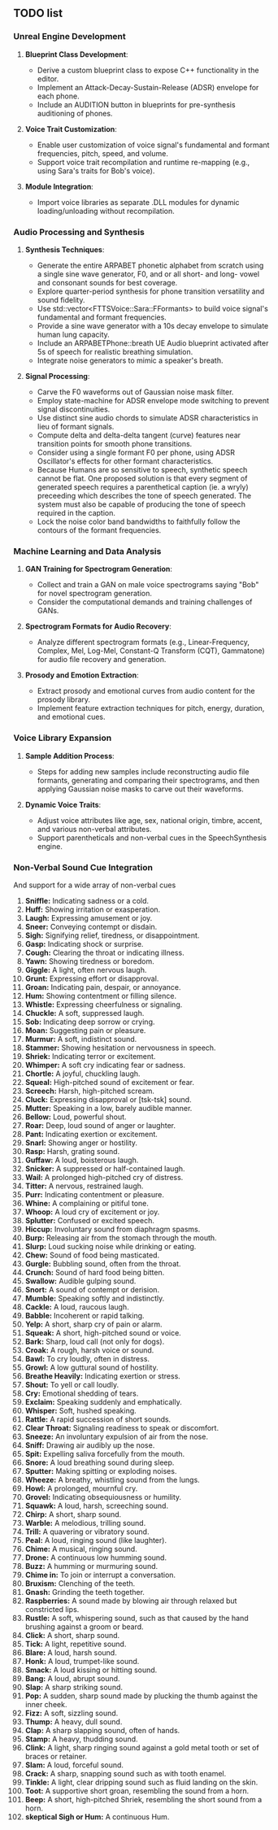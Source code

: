 ## TODO list

### Unreal Engine Development
1. **Blueprint Class Development**:
   - Derive a custom blueprint class to expose C++ functionality in the editor.
   - Implement an Attack-Decay-Sustain-Release (ADSR) envelope for each phone.
   - Include an AUDITION button in blueprints for pre-synthesis auditioning of phones.

2. **Voice Trait Customization**:
   - Enable user customization of voice signal's fundamental and formant frequencies, pitch, speed, and volume.
   - Support voice trait recompilation and runtime re-mapping (e.g., using Sara's traits for Bob's voice).

3. **Module Integration**:
   - Import voice libraries as separate .DLL modules for dynamic loading/unloading without recompilation.

### Audio Processing and Synthesis
1. **Synthesis Techniques**:
   - Generate the entire ARPABET phonetic alphabet from scratch using a single sine wave generator, F0, and or all short- and long- vowel and consonant sounds for best coverage.
   - Explore quarter-period synthesis for phone transition versatility and sound fidelity.
   - Use std::vector&lt;FTTSVoice::Sara::FFormants&gt; to build voice signal's fundamental and formant frequencies.
   - Provide a sine wave generator with a 10s decay envelope to simulate human lung capacity.
   - Include an ARPABETPhone::breath UE Audio blueprint activated after 5s of speech for realistic breathing simulation.
   - Integrate noise generators to mimic a speaker's breath.

2. **Signal Processing**:
   - Carve the F0 waveforms out of Gaussian noise mask filter.
   - Employ state-machine for ADSR envelope mode switching to prevent signal discontinuities.
   - Use distinct sine audio chords to simulate ADSR characteristics in lieu of formant signals.
   - Compute delta and delta-delta tangent (curve) features near transition points for smooth phone transitions.
   - Consider using a single formant F0 per phone, using ADSR Oscillator's effects for other formant characteristics.
   - Because Humans are so sensitive to speech, synthetic speech cannot be flat. One proposed solution is that
every segment of generated speech requires a parenthetical caption (ie. a wryly) preceeding which describes the tone of speech generated.
The system must also be capable of producing the tone of speech required in the caption.
   - Lock the noise color band bandwidths to faithfully follow the contours of the formant frequencies.

### Machine Learning and Data Analysis
1. **GAN Training for Spectrogram Generation**:
   - Collect and train a GAN on male voice spectrograms saying "Bob" for novel spectrogram generation.
   - Consider the computational demands and training challenges of GANs.

2. **Spectrogram Formats for Audio Recovery**:
   - Analyze different spectrogram formats (e.g., Linear-Frequency, Complex, Mel, Log-Mel, Constant-Q Transform (CQT), Gammatone) for audio file recovery and generation.

3. **Prosody and Emotion Extraction**:
   - Extract prosody and emotional curves from audio content for the prosody library.
   - Implement feature extraction techniques for pitch, energy, duration, and emotional cues.

### Voice Library Expansion
1. **Sample Addition Process**:
   - Steps for adding new samples include reconstructing audio file formants, generating and comparing their spectrograms, and then applying Gaussian noise masks to carve out their waveforms.

2. **Dynamic Voice Traits**:
   - Adjust voice attributes like age, sex, national origin, timbre, accent, and various non-verbal attributes.
   - Support parentheticals and non-verbal cues in the SpeechSynthesis engine.

### Non-Verbal Sound Cue Integration
And support for a wide array of non-verbal cues

1. **Sniffle:** Indicating sadness or a cold.
2. **Huff:** Showing irritation or exasperation.
3. **Laugh:** Expressing amusement or joy.
4. **Sneer:** Conveying contempt or disdain.
5. **Sigh:** Signifying relief, tiredness, or disappointment.
6. **Gasp:** Indicating shock or surprise.
7. **Cough:** Clearing the throat or indicating illness.
8. **Yawn:** Showing tiredness or boredom.
9. **Giggle:** A light, often nervous laugh.
10. **Grunt:** Expressing effort or disapproval.
11. **Groan:** Indicating pain, despair, or annoyance.
12. **Hum:** Showing contentment or filling silence.
13. **Whistle:** Expressing cheerfulness or signaling.
14. **Chuckle:** A soft, suppressed laugh.
15. **Sob:** Indicating deep sorrow or crying.
16. **Moan:** Suggesting pain or pleasure.
17. **Murmur:** A soft, indistinct sound.
18. **Stammer:** Showing hesitation or nervousness in speech.
19. **Shriek:** Indicating terror or excitement.
20. **Whimper:** A soft cry indicating fear or sadness.
21. **Chortle:** A joyful, chuckling laugh.
22. **Squeal:** High-pitched sound of excitement or fear.
23. **Screech:** Harsh, high-pitched scream.
24. **Cluck:** Expressing disapproval or [tsk-tsk] sound.
25. **Mutter:** Speaking in a low, barely audible manner.
26. **Bellow:** Loud, powerful shout.
27. **Roar:** Deep, loud sound of anger or laughter.
28. **Pant:** Indicating exertion or excitement.
29. **Snarl:** Showing anger or hostility.
30. **Rasp:** Harsh, grating sound.
31. **Guffaw:** A loud, boisterous laugh.
32. **Snicker:** A suppressed or half-contained laugh.
33. **Wail:** A prolonged high-pitched cry of distress.
34. **Titter:** A nervous, restrained laugh.
35. **Purr:** Indicating contentment or pleasure.
36. **Whine:** A complaining or pitiful tone.
37. **Whoop:** A loud cry of excitement or joy.
38. **Splutter:** Confused or excited speech.
39. **Hiccup:** Involuntary sound from diaphragm spasms.
40. **Burp:** Releasing air from the stomach through the mouth.
41. **Slurp:** Loud sucking noise while drinking or eating.
42. **Chew:** Sound of food being masticated.
43. **Gurgle:** Bubbling sound, often from the throat.
44. **Crunch:** Sound of hard food being bitten.
45. **Swallow:** Audible gulping sound.
46. **Snort:** A sound of contempt or derision.
47. **Mumble:** Speaking softly and indistinctly.
48. **Cackle:** A loud, raucous laugh.
49. **Babble:** Incoherent or rapid talking.
50. **Yelp:** A short, sharp cry of pain or alarm.
51. **Squeak:** A short, high-pitched sound or voice.
52. **Bark:** Sharp, loud call (not only for dogs).
53. **Croak:** A rough, harsh voice or sound.
54. **Bawl:** To cry loudly, often in distress.
55. **Growl:** A low guttural sound of hostility.
56. **Breathe Heavily:** Indicating exertion or stress.
57. **Shout:** To yell or call loudly.
58. **Cry:** Emotional shedding of tears.
59. **Exclaim:** Speaking suddenly and emphatically.
60. **Whisper:** Soft, hushed speaking.
61. **Rattle:** A rapid succession of short sounds.
62. **Clear Throat:** Signaling readiness to speak or discomfort.
63. **Sneeze:** An involuntary expulsion of air from the nose.
64. **Sniff:** Drawing air audibly up the nose.
65. **Spit:** Expelling saliva forcefully from the mouth.
66. **Snore:** A loud breathing sound during sleep.
67. **Sputter:** Making spitting or exploding noises.
68. **Wheeze:** A breathy, whistling sound from the lungs.
69. **Howl:** A prolonged, mournful cry.
70. **Grovel:** Indicating obsequiousness or humility.
71. **Squawk:** A loud, harsh, screeching sound.
72. **Chirp:** A short, sharp sound.
73. **Warble:** A melodious, trilling sound.
74. **Trill:** A quavering or vibratory sound.
75. **Peal:** A loud, ringing sound (like laughter).
76. **Chime:** A musical, ringing sound.
77. **Drone:** A continuous low humming sound.
78. **Buzz:** A humming or murmuring sound.
79. **Chime in:** To join or interrupt a conversation.
80. **Bruxism:** Clenching of the teeth.
81. **Gnash:** Grinding the teeth together.
82. **Raspberries:** A sound made by blowing air through relaxed but constricted lips.
83. **Rustle:** A soft, whispering sound, such as that caused by the hand brushing against a groom or beard.
84. **Click:** A short, sharp sound.
85. **Tick:** A light, repetitive sound.
86. **Blare:** A loud, harsh sound.
87. **Honk:** A loud, trumpet-like sound.
88. **Smack:** A loud kissing or hitting sound.
89. **Bang:** A loud, abrupt sound.
90. **Slap:** A sharp striking sound.
91. **Pop:** A sudden, sharp sound made by plucking the thumb against the inner cheek. 
92. **Fizz:** A soft, sizzling sound.
93. **Thump:** A heavy, dull sound.
94. **Clap:** A sharp slapping sound, often of hands.
95. **Stamp:** A heavy, thudding sound.
96. **Clink:** A light, sharp ringing sound against a gold metal tooth or set of braces or retainer.
97. **Slam:** A loud, forceful sound.
98. **Crack:** A sharp, snapping sound such as with tooth enamel.
99. **Tinkle:** A light, clear dripping sound such as fluid landing on the skin.
100. **Toot:** A supportive short groan, resembling the sound from a horn.
101. **Beep:** A short, high-pitched Shriek, resembling the short sound from a horn.
102. **skeptical Sigh or Hum:** A continuous Hum.

